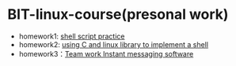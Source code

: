 # BIT-linux-course(presonal work)

* homework1: [shell script practice](./hw1)
* homework2: [using C and linux library to implement a shell](./hw2)
* homework3：[Team work Instant messaging software](./hw3)
